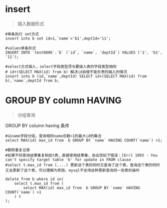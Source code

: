 # insert

> 插入数据形式

```mysql
#单条执行 set方式
insert into b set id=1,`name`='b1',deptId='11';
```

```mysql
#values单条形式
INSERT INTO `test0806`.`b` (`id`, `name`, `deptId`) VALUES ('1', 'b1', '11');
```

```mysql
#select方式插入，select字段类型须与要插入表的字段类型相同
# id+(SELECT MAX(id) from b) 解决id自增不能负责的插入的情况
insert into b (id,`name`,deptId) SELECT id+(SELECT MAX(id) from b),`name`,deptId from b;
```

# GROUP BY column HAVING

> 分组查询

GROUP BY column  having 条件

```mysql
#以name字段分组，查询相同name总数>1的最大id的集合
select MAX(id) max_id from  b GROUP BY `name` HAVING COUNT(`name`) >1;
```

```mysql
#删除重复记录
#如果不将查询结果集复制给t表，直接使用结果集，会出现如下错误：[Err] 1093 - You can't specify target table 'b' for update in FROM clause
#select t.max_id from (....) 更新这个表的同时又查询了这个表，查询这个表的同时又去更新了这个表，可以理解为死锁。mysql不支持这种更新查询同一张表的操作

delete from b where id in(
    select t.max_id from (
        select MAX(id) max_id from  b GROUP BY `name` HAVING COUNT(`name`) >1
    ) t
);
```



